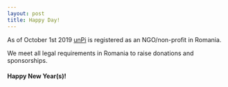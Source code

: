 ```yaml
---
layout: post
title: Happy Day!
---
```


As of October 1st 2019 [unPi](https://www.unpi.ro/english/) is registered as an NGO/non-profit in Romania.

We meet all legal requirements in Romania to raise donations and sponsorships.

#### Happy New Year(s)!
